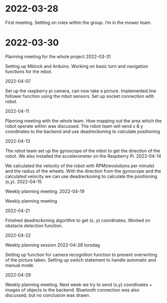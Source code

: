 # **2022-03-28**

First meeting. Settling on roles within the group.
I’m in the mower team. 

# **2022-03-30**

Planning meeting for the whole project
2022-03-31

Setting up Mblock and Arduino. Working on basic turn and navigation functions for the mbot.

2022-04-07

Set up the raspberry pi camera, can now take a picture.
Implemented line follower function using the mbot sensors.
Set up socket connection with robot. 

2022-04-11

Planning meeting with the whole team. How mapping out the area which the robot operate within was discussed. The robot team will send x & y coordinates to the backend and use deadreckoning to calculate positioning

2022-04-13

The robot team set up the gyroscope of the mbot to get the direction of the robot. We also installed the accelerometer on the Raspberry Pi. 
2022-04-14 

We calculated the velocity of the robot with RPM(revolutions per minute) and the radius of the wheels.
With the direction from the gyroscope and the calculated velocity we can use deadreckoning to calculate the positioning (x,y).
2022-04-15 

Weekly planning meeting.
2022-04-19 

Weekly planning meeting	

2022-04-21 

Finished deadreckoning algorithm to get (x, y) coordinates. 
Worked on obstacle detection function.

2022-04-22 

Weekly planning session
2022-04-28 torsdag 

Setting up function for camera recognition function to prevent overwriting of the picture taken. 
Setting up switch statement to handle automatic and manual mode.

2022-04-29 

Weekly planning meeting. Next week we try to send (x,y) coordinates + images of objects to the backend. Bluetooth connection was also discussed, but no conclusion was drawn.
